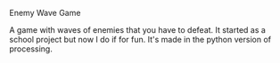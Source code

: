 Enemy Wave Game

A game with waves of enemies that you have to defeat.
It started as a school project but now I do if for fun.
It's made in the python version of processing.
